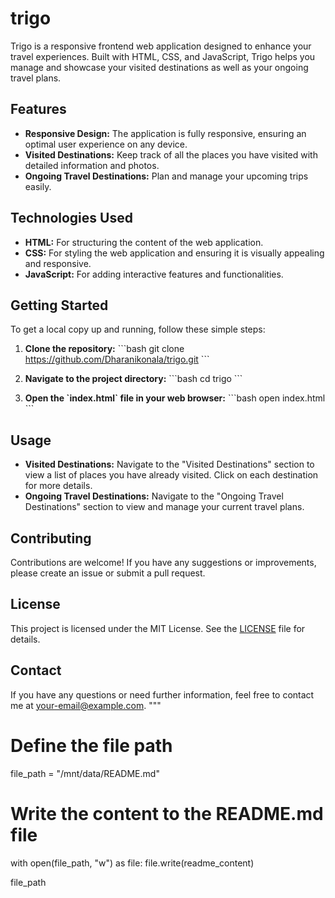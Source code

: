 # trigo
Trigo is a responsive frontend web application designed to enhance your travel experiences. Built with HTML, CSS, and JavaScript, Trigo helps you manage and showcase your visited destinations as well as your ongoing travel plans.

## Features

- **Responsive Design:** The application is fully responsive, ensuring an optimal user experience on any device.
- **Visited Destinations:** Keep track of all the places you have visited with detailed information and photos.
- **Ongoing Travel Destinations:** Plan and manage your upcoming trips easily.

## Technologies Used

- **HTML:** For structuring the content of the web application.
- **CSS:** For styling the web application and ensuring it is visually appealing and responsive.
- **JavaScript:** For adding interactive features and functionalities.

## Getting Started

To get a local copy up and running, follow these simple steps:

1. **Clone the repository:**
    \`\`\`bash
    git clone https://github.com/Dharanikonala/trigo.git
    \`\`\`

2. **Navigate to the project directory:**
    \`\`\`bash
    cd trigo
    \`\`\`

3. **Open the \`index.html\` file in your web browser:**
    \`\`\`bash
    open index.html
    \`\`\`

## Usage

- **Visited Destinations:** Navigate to the "Visited Destinations" section to view a list of places you have already visited. Click on each destination for more details.
- **Ongoing Travel Destinations:** Navigate to the "Ongoing Travel Destinations" section to view and manage your current travel plans.

## Contributing

Contributions are welcome! If you have any suggestions or improvements, please create an issue or submit a pull request.

## License

This project is licensed under the MIT License. See the [LICENSE](LICENSE) file for details.

## Contact

If you have any questions or need further information, feel free to contact me at your-email@example.com.
"""

# Define the file path
file_path = "/mnt/data/README.md"

# Write the content to the README.md file
with open(file_path, "w") as file:
    file.write(readme_content)

file_path
